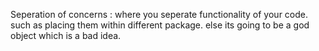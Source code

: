 Seperation of concerns : where you seperate functionality of your code. such as placing them 
within different package. else its going to be a god object which is a bad idea.

